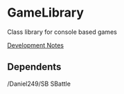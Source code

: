 # GameLibrary
Class library for console based games

[Development Notes](https://github.com/Daniel249/SB/projects/1 "Development Notes")

## Dependents
/Daniel249/SB SBattle
